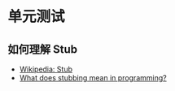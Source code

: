 # 单元测试

## 如何理解 Stub

* [Wikipedia: Stub](https://zh.wikipedia.org/wiki/%E6%A1%A9_(%E8%AE%A1%E7%AE%97%E6%9C%BA))
* [What does stubbing mean in programming?](https://softwareengineering.stackexchange.com/a/271721)
